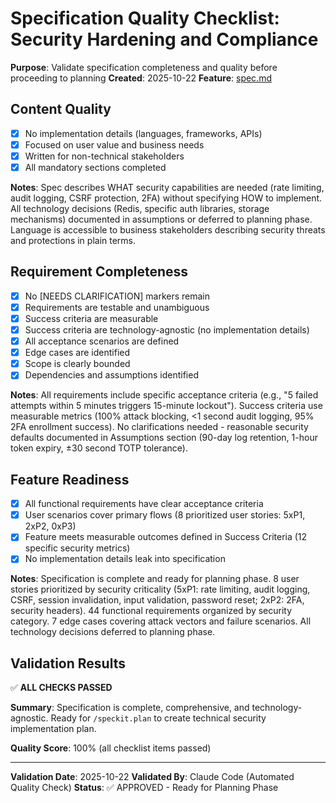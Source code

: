 # Specification Quality Checklist: Security Hardening and Compliance

**Purpose**: Validate specification completeness and quality before proceeding to planning
**Created**: 2025-10-22
**Feature**: [spec.md](../spec.md)

## Content Quality

- [x] No implementation details (languages, frameworks, APIs)
- [x] Focused on user value and business needs
- [x] Written for non-technical stakeholders
- [x] All mandatory sections completed

**Notes**: Spec describes WHAT security capabilities are needed (rate limiting, audit logging, CSRF protection, 2FA) without specifying HOW to implement. All technology decisions (Redis, specific auth libraries, storage mechanisms) documented in assumptions or deferred to planning phase. Language is accessible to business stakeholders describing security threats and protections in plain terms.

## Requirement Completeness

- [x] No [NEEDS CLARIFICATION] markers remain
- [x] Requirements are testable and unambiguous
- [x] Success criteria are measurable
- [x] Success criteria are technology-agnostic (no implementation details)
- [x] All acceptance scenarios are defined
- [x] Edge cases are identified
- [x] Scope is clearly bounded
- [x] Dependencies and assumptions identified

**Notes**: All requirements include specific acceptance criteria (e.g., "5 failed attempts within 5 minutes triggers 15-minute lockout"). Success criteria use measurable metrics (100% attack blocking, <1 second audit logging, 95% 2FA enrollment success). No clarifications needed - reasonable security defaults documented in Assumptions section (90-day log retention, 1-hour token expiry, ±30 second TOTP tolerance).

## Feature Readiness

- [x] All functional requirements have clear acceptance criteria
- [x] User scenarios cover primary flows (8 prioritized user stories: 5xP1, 2xP2, 0xP3)
- [x] Feature meets measurable outcomes defined in Success Criteria (12 specific security metrics)
- [x] No implementation details leak into specification

**Notes**: Specification is complete and ready for planning phase. 8 user stories prioritized by security criticality (5xP1: rate limiting, audit logging, CSRF, session invalidation, input validation, password reset; 2xP2: 2FA, security headers). 44 functional requirements organized by security category. 7 edge cases covering attack vectors and failure scenarios. All technology decisions deferred to planning phase.

## Validation Results

✅ **ALL CHECKS PASSED**

**Summary**: Specification is complete, comprehensive, and technology-agnostic. Ready for `/speckit.plan` to create technical security implementation plan.

**Quality Score**: 100% (all checklist items passed)

---

**Validation Date**: 2025-10-22
**Validated By**: Claude Code (Automated Quality Check)
**Status**: ✅ APPROVED - Ready for Planning Phase
